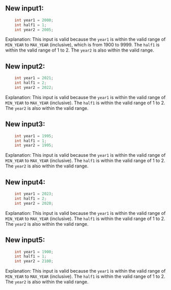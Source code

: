 ## New input1:
```java
    int year1 = 2000;
    int half1 = 1;
    int year2 = 2005;
```
Explanation: This input is valid because the `year1` is within the valid range of `MIN_YEAR` to `MAX_YEAR` (inclusive), which is from 1900 to 9999. The `half1` is within the valid range of 1 to 2. The `year2` is also within the valid range.

## New input2:
```java
    int year1 = 2021;
    int half1 = 2;
    int year2 = 2022;
```
Explanation: This input is valid because the `year1` is within the valid range of `MIN_YEAR` to `MAX_YEAR` (inclusive). The `half1` is within the valid range of 1 to 2. The `year2` is also within the valid range.

## New input3:
```java
    int year1 = 1995;
    int half1 = 1;
    int year2 = 1995;
```
Explanation: This input is valid because the `year1` is within the valid range of `MIN_YEAR` to `MAX_YEAR` (inclusive). The `half1` is within the valid range of 1 to 2. The `year2` is also within the valid range.

## New input4:
```java
    int year1 = 2023;
    int half1 = 2;
    int year2 = 2020;
```
Explanation: This input is valid because the `year1` is within the valid range of `MIN_YEAR` to `MAX_YEAR` (inclusive). The `half1` is within the valid range of 1 to 2. The `year2` is also within the valid range.

## New input5:
```java
    int year1 = 1900;
    int half1 = 1;
    int year2 = 2100;
```
Explanation: This input is valid because the `year1` is within the valid range of `MIN_YEAR` to `MAX_YEAR` (inclusive). The `half1` is within the valid range of 1 to 2. The `year2` is also within the valid range.